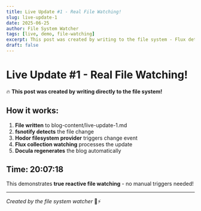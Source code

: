 ```yaml
---
title: Live Update #1 - Real File Watching!
slug: live-update-1
date: 2025-06-25
author: File System Watcher
tags: [live, demo, file-watching]
excerpt: This post was created by writing to the file system - Flux detected it automatically!
draft: false
---
```


# Live Update #1 - Real File Watching!

🔥 **This post was created by writing directly to the file system!**

## How it works:

1. **File written** to blog-content/live-update-1.md
2. **fsnotify detects** the file change
3. **Hodor filesystem provider** triggers change event
4. **Flux collection watching** processes the update
5. **Docula regenerates** the blog automatically

## Time: 20:07:18

This demonstrates **true reactive file watching** - no manual triggers needed!

---

*Created by the file system watcher* 📁⚡